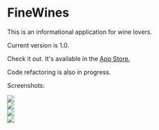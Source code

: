 FineWines
========
This is an informational application for wine lovers.

Current version is 1.0.

Check it out. It's available in the <a href="https://itunes.apple.com/WebObjects/MZStore.woa/wa/viewSoftware?id=906687659&mt=8">App Store.</a>

Code refactoring is also in progress.

Screenshots:

<img src="http://i.imgur.com/oaZzuOQ.png" />
<br />
<img src="http://i.imgur.com/wi1GCmX.png" />
<br />
<img src="http://i.imgur.com/4fYXlwY.png" />
<br />
<img src="http://i.imgur.com/B4CChOS.png" />
